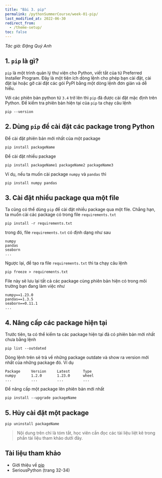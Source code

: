 ```yaml
---
title: "Bài 3. pip"
permalink: /pythonSummerCourse/week-01-pip/
last_modified_at: 2022-06-30
redirect_from:
  - /theme-setup/
toc: false
---
```


_Tác giả: Đặng Quý Anh_

## 1. `pip` là gì?
`pip` là một trình quản lý thư viện cho Python, viết tắt của từ Preferred
Installer Program. Đây là một tiện ích dòng lệnh cho phép bạn cài đặt,
cài đặt lại hoặc gỡ cài đặt các gói PyPI bằng một dòng lệnh đơn giản và
dễ hiểu.

Với các phiên bản python từ `3.4` trở lên thì `pip` đã được cài
đặt mặc định trên Python. Để kiểm tra phiên bản hiện tại của `pip` ta chạy câu lệnh
```
pip --version
```

## 2. Dùng `pip` để cài đặt các package trong Python
Để cài đặt phiên bản mới nhất của một package
```
pip install packageName
```
Để cài đặt nhiều package
```
pip install packageName1 packageName2 packageName3
```
Ví dụ, nếu ta muốn cài package `numpy` và `pandas` thì
```
pip install numpy pandas
```

## 3. Cài đặt nhiều package qua một file
Ta cũng có thể dùng `pip`  để cài đặt nhiều package qua một file. Chẳng hạn,
ta muốn cài các package có trong file `requirements.txt`
```
pip install -r requirements.txt
```
trong đó, file `requirements.txt` có định dạng như sau
```
numpy
pandas
seaborn
...
```
Ngược lại, để tạo ra file `requirements.txt` thì ta chạy câu lệnh
```
pip freeze > requirements.txt
```
File này sẽ lưu lại tất cả các package cùng phiên bản hiện có trong môi trường bạn đang làm việc như
```
numpy==1.23.0
pandas==1.3.5
seaborn==0.11.1
...
```

## 4. Nâng cấp các package hiện tại
Trước tiên, ta có thể kiểm ta các package hiện tại đã có phiên bản mới nhất chưa bằng lệnh
```
pip list --outdated
```
Dòng lệnh trên sẽ trả về những package outdate và show ra version mới nhất của những package đó. Ví dụ
```
Package     Version     Latest      Type
numpy       1.2.0       1.23.0      wheel
...         ...         ...         ...
```

Để nâng cấp một package lên phiên bản mới nhất
```
pip install --upgrade packageName
```

## 5. Hủy cài đặt một package
```
pip uninstall packageName
```

> Nội dung trên chỉ là tóm tắt, học viên cần đọc các tài liệu liệt kê trong phần tài liệu tham khảo dưới đây.

## Tài liệu tham khảo
- Giới thiệu về [pip](https://realpython.com/what-is-pip/)
- SeriousPython (trang 32-34)
